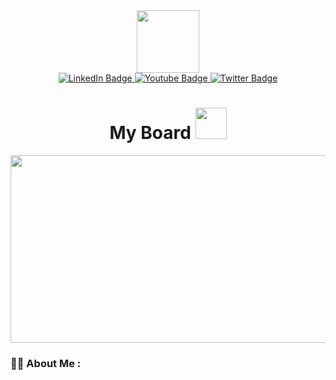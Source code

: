 <div id="header" align="center">
    <img src="https://c.tenor.com/ql4f6dmta0UAAAAi/hamster-spinning.gif" width="100" />
    <div id="badges">
        <a href="your-linkedin-URL">
            <img src="https://img.shields.io/badge/LinkedIn-blue?style=for-the-badge&logo=linkedin&logoColor=white"
                alt="LinkedIn Badge" />
        </a>
        <a href="your-youtube-URL">
            <img src="https://img.shields.io/badge/YouTube-red?style=for-the-badge&logo=youtube&logoColor=white"
                alt="Youtube Badge" />
        </a>
        <a href="your-twitter-URL">
            <img src="https://img.shields.io/badge/Twitter-blue?style=for-the-badge&logo=twitter&logoColor=white"
                alt="Twitter Badge" />
        </a>
    </div>
    <img src="https://komarev.com/ghpvc/?username=abzh423&style=flat-square&color=blue" alt="" />
    <h1>
        My Board
        <img src="https://user-images.githubusercontent.com/81620918/184860602-cef3edd6-cb69-45f4-8517-a139805370a8.png"
            width="50px" />
    </h1>
    <div align="center">
        <img src="https://c.tenor.com/ZlCPmBWx9pwAAAAd/anime-girl-space.gif" width="600" height="300" />
    </div>
</div>

### :woman_technologist: About Me :
